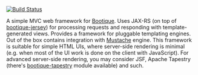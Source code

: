 [![Build Status](https://travis-ci.org/bootique/bootique-mvc.svg)](https://travis-ci.org/bootique/bootique-mvc)

A simple MVC web framework for [Bootique](http://bootique.io). Uses JAX-RS (on top of 
[bootique-jersey](https://github.com/bootique/bootique-jersey)) for processing requests and responding with 
template-generated views. Provides a framework for pluggable templating engines. Out of the box contains integration 
with [Mustache](https://mustache.github.io/) engine. This framework is suitable for simple HTML UIs, where server-side 
rendering is minimal (e.g. when most of the UI work is done on the client with JavaScript). For advanced server-side 
rendering, you may consider JSF, Apache Tapestry (there's [bootique-tapestry](https://github.com/bootique/bootique-tapestry)
module available) and such.
